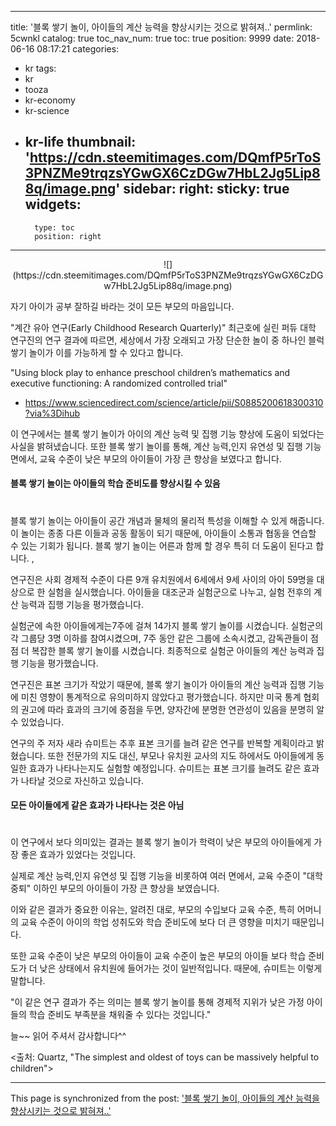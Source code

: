 
---
title: '블록 쌓기 놀이, 아이들의 계산 능력을 향상시키는 것으로 밝혀져..'
permlink: 5cwnkl
catalog: true
toc_nav_num: true
toc: true
position: 9999
date: 2018-06-16 08:17:21
categories:
- kr
tags:
- kr
- tooza
- kr-economy
- kr-science
- kr-life
thumbnail: 'https://cdn.steemitimages.com/DQmfP5rToS3PNZMe9trqzsYGwGX6CzDGw7HbL2Jg5Lip88q/image.png'
sidebar:
    right:
        sticky: true
widgets:
    -
        type: toc
        position: right
---


<center>
![](https://cdn.steemitimages.com/DQmfP5rToS3PNZMe9trqzsYGwGX6CzDGw7HbL2Jg5Lip88q/image.png)
</center>

자기 아이가 공부 잘하길 바라는 것이 모든 부모의 마음입니다. 

"계간 유아 연구(Early Childhood Research Quarterly)" 최근호에 실린 퍼듀 대학 연구진의 연구 결과에 따르면, 세상에서 가장 오래되고 가장 단순한 놀이 중 하나인 블럭 쌓기 놀이가 이를 가능하게 할 수 있다고 합니다.

"Using block play to enhance preschool children’s mathematics and executive functioning: A randomized controlled trial"
- https://www.sciencedirect.com/science/article/pii/S0885200618300310?via%3Dihub

이 연구에서는 블록 쌓기 놀이가 아이의 계산 능력 및 집행 기능 향상에 도움이 되었다는 사실을 밝혀냈습니다. 또한 블록 쌓기 놀이를 통해, 계산 능력,인지 유연성 및 집행 기능면에서, 교육 수준이 낮은 부모의 아이들이 가장 큰 향상을 보였다고 합니다.

#### 블록 쌓기 놀이는 아이들의 학습 준비도를 향상시킬 수 있음
#
블록 쌓기 놀이는 아이들이 공간 개념과 물체의 물리적 특성을 이해할 수 있게 해줍니다. 이 놀이는 종종 다른 이들과 공동 활동이 되기 때문에, 아이들이 소통과 협동을 연습할 수 있는 기회가 됩니다. 블록 쌓기 놀이는 어른과 함께 할 경우 특히 더 도움이 된다고 합니다. , 

연구진은 사회 경제적 수준이 다른 9개 유치원에서 6세에서 9세 사이의 아이 59명을 대상으로 한 실험을 실시했습니다. 아이들을 대조군과 실험군으로 나누고, 실험 전후의 계산 능력과 집행 기능을 평가했습니다.

실험군에 속한 아이들에게는7주에 걸쳐 14가지 블록 쌓기 놀이를 시켰습니다. 실험군의 각 그룹당 3명 이하를 참여시켰으며, 7주 동안 같은 그룹에 소속시켰고, 감독관들이 점점 더 복잡한 블록 쌓기 놀이를 시켰습니다. 최종적으로 실험군 아이들의 계산 능력과 집행 기능을 평가했습니다. 

연구진은 표본 크기가 작았기 때문에, 블록 쌓기 놀이가 아이들의 계산 능력과 집행 기능에 미친 영향이 통계적으로 유의미하지 않았다고 평가했습니다. 하지만 미국 통계 협회의 권고에 따라 효과의 크기에 중점을 두면, 양자간에 분명한 연관성이 있음을 분명히 알 수 있었습니다. 

연구의 주 저자 새라 슈미트는 추후 표본 크기를 늘려 같은 연구를 반복할 계획이라고 밝혔습니다.  또한 전문가의 지도 대신, 부모나 유치원 교사의 지도 하에서도 아이들에게 동일한 효과가 나타나는지도 실험할 예정입니다.  슈미트는 표본 크기를 늘려도 같은 효과가 나타날 것으로 자신하고 있습니다.

#### 모든 아이들에게 같은 효과가 나타나는 것은 아님
#
이 연구에서 보다 의미있는 결과는 블록 쌓기 놀이가 학력이 낮은 부모의 아이들에게 가장 좋은 효과가 있었다는 것입니다. 

실제로 계산 능력,인지 유연성 및 집행 기능을 비롯하여 여러 면에서, 교육 수준이  "대학 중퇴" 이하인 부모의 아이들이 가장 큰 향상을 보였습니다.

이와 같은 결과가 중요한 이유는, 알려진 대로, 부모의 수입보다 교육 수준, 특히 어머니의 교육 수준이 아이의 학업 성취도와 학습 준비도에 보다 더 큰 영향을 미치기 때문입니다.

또한 교육 수준이 낮은 부모의 아이들이 교육 수준이 높은 부모의 아이들 보다 학습 준비도가 더 낮은 상태에서 유치원에 들어가는 것이 일반적입니다. 때문에, 슈미트는 이렇게 말합니다.
  
"이 같은 연구 결과가 주는 의미는 블록 쌓기 놀이를 통해 경제적 지위가 낮은 가정 아이들의 학습 준비도 부족분을 채워줄 수 있다는 것입니다."

늘~~ 읽어 주셔서 감사합니다^^

<출처: Quartz, "The simplest and oldest of toys can be massively helpful to children">

- - -

This page is synchronized from the post: ['블록 쌓기 놀이, 아이들의 계산 능력을 향상시키는 것으로 밝혀져..'](https://steemit.com/@pius.pius/5cwnkl)
